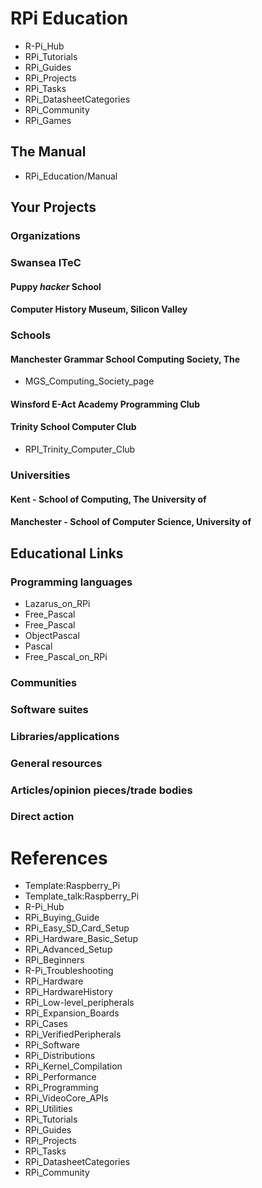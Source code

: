 # RPi Education
* R-Pi_Hub
* RPi_Tutorials
* RPi_Guides
* RPi_Projects
* RPi_Tasks
* RPi_DatasheetCategories
* RPi_Community
* RPi_Games
## The Manual
* RPi_Education/Manual
## Your Projects
### Organizations
### Swansea ITeC
#### Puppy *hacker* School
#### Computer History Museum, Silicon Valley
### Schools
#### Manchester Grammar School Computing Society, The
* MGS_Computing_Society_page
#### Winsford E-Act Academy Programming Club
#### Trinity School Computer Club
* RPI_Trinity_Computer_Club
### Universities
#### Kent - School of Computing, The University of
#### Manchester - School of Computer Science, University of
## Educational Links
### Programming languages
* Lazarus_on_RPi
* Free_Pascal
* Free_Pascal
* ObjectPascal
* Pascal
* Free_Pascal_on_RPi
### Communities
### Software suites
### Libraries/applications
### General resources
### Articles/opinion pieces/trade bodies
### Direct action
# References
* Template:Raspberry_Pi
* Template_talk:Raspberry_Pi
* R-Pi_Hub
* RPi_Buying_Guide
* RPi_Easy_SD_Card_Setup
* RPi_Hardware_Basic_Setup
* RPi_Advanced_Setup
* RPi_Beginners
* R-Pi_Troubleshooting
* RPi_Hardware
* RPi_HardwareHistory
* RPi_Low-level_peripherals
* RPi_Expansion_Boards
* RPi_Cases
* RPi_VerifiedPeripherals
* RPi_Software
* RPi_Distributions
* RPi_Kernel_Compilation
* RPi_Performance
* RPi_Programming
* RPi_VideoCore_APIs
* RPi_Utilities
* RPi_Tutorials
* RPi_Guides
* RPi_Projects
* RPi_Tasks
* RPi_DatasheetCategories
* RPi_Community

